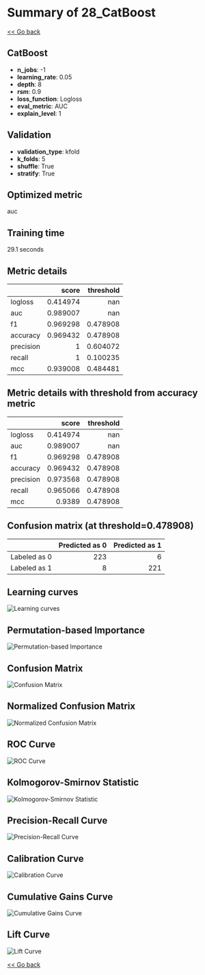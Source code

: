 # Summary of 28_CatBoost

[<< Go back](../README.md)


## CatBoost
- **n_jobs**: -1
- **learning_rate**: 0.05
- **depth**: 8
- **rsm**: 0.9
- **loss_function**: Logloss
- **eval_metric**: AUC
- **explain_level**: 1

## Validation
 - **validation_type**: kfold
 - **k_folds**: 5
 - **shuffle**: True
 - **stratify**: True

## Optimized metric
auc

## Training time

29.1 seconds

## Metric details
|           |    score |   threshold |
|:----------|---------:|------------:|
| logloss   | 0.414974 |  nan        |
| auc       | 0.989007 |  nan        |
| f1        | 0.969298 |    0.478908 |
| accuracy  | 0.969432 |    0.478908 |
| precision | 1        |    0.604072 |
| recall    | 1        |    0.100235 |
| mcc       | 0.939008 |    0.484481 |


## Metric details with threshold from accuracy metric
|           |    score |   threshold |
|:----------|---------:|------------:|
| logloss   | 0.414974 |  nan        |
| auc       | 0.989007 |  nan        |
| f1        | 0.969298 |    0.478908 |
| accuracy  | 0.969432 |    0.478908 |
| precision | 0.973568 |    0.478908 |
| recall    | 0.965066 |    0.478908 |
| mcc       | 0.9389   |    0.478908 |


## Confusion matrix (at threshold=0.478908)
|              |   Predicted as 0 |   Predicted as 1 |
|:-------------|-----------------:|-----------------:|
| Labeled as 0 |              223 |                6 |
| Labeled as 1 |                8 |              221 |

## Learning curves
![Learning curves](learning_curves.png)

## Permutation-based Importance
![Permutation-based Importance](permutation_importance.png)
## Confusion Matrix

![Confusion Matrix](confusion_matrix.png)


## Normalized Confusion Matrix

![Normalized Confusion Matrix](confusion_matrix_normalized.png)


## ROC Curve

![ROC Curve](roc_curve.png)


## Kolmogorov-Smirnov Statistic

![Kolmogorov-Smirnov Statistic](ks_statistic.png)


## Precision-Recall Curve

![Precision-Recall Curve](precision_recall_curve.png)


## Calibration Curve

![Calibration Curve](calibration_curve_curve.png)


## Cumulative Gains Curve

![Cumulative Gains Curve](cumulative_gains_curve.png)


## Lift Curve

![Lift Curve](lift_curve.png)



[<< Go back](../README.md)
